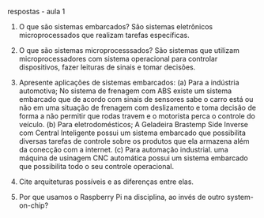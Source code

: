 respostas - aula 1

1. O que são sistemas embarcados?
São sistemas eletrônicos microprocessados que realizam tarefas específicas.

2. O que são sistemas microprocesssados?
São sistemas que utilizam microprocessadores com sistema operacional para controlar dispositivos, fazer leituras de sinais e tomar decisões.
3. Apresente aplicações de sistemas embarcados:
	(a) Para a indústria automotiva; 
      No sistema de frenagem com ABS existe um sistema embarcado que de acordo com sinais de sensores sabe o carro está ou não em uma situação de frenagem com deslizamento e toma decisão de forma a não permitir que rodas travem e o motorista perca o controle do veículo.
	(b) Para eletrodomésticos;
     A Geladeira Brastemp Side Inverse com Central Inteligente possui um sistema embarcado que possibilita diversas tarefas de controle sobre os produtos que ela armazena além da conecção com a internet. 
	(c) Para automação industrial.
  uma máquina de usinagem CNC automática possui um sistema embarcado que possibilita todo o seu controle operacional.

4. Cite arquiteturas possíveis e as diferenças entre elas.

5. Por que usamos o Raspberry Pi na disciplina, ao invés de outro system-on-chip?
